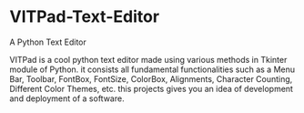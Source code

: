 # VITPad-Text-Editor
A Python Text Editor

VITPad is a cool python text editor made using various methods in Tkinter module of Python. it consists all fundamental functionalities such as a Menu Bar, Toolbar,
FontBox, FontSize, ColorBox, Alignments, Character Counting, Different Color Themes, etc. this projects gives you an idea of development and deployment of a software.
